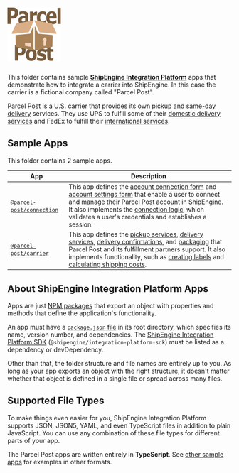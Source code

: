 ![Parcel Post](logo.svg)
=====================================================

This folder contains sample [**ShipEngine Integration Platform**](https://www.shipengine.com/docs/integration-platform/) apps that demonstrate how to integrate a carrier into ShipEngine. In this case the carrier is a fictional company called "Parcel Post".

Parcel Post is a U.S. carrier that provides its own [pickup](./carrier/src/definitions/pickup-services.ts) and [same-day delivery](./carrier/src/definitions/delivery-services/same-day.ts) services. They use UPS to fulfill some of their [domestic delivery services](./carrier/src/definitions/delivery-services/domestic-standard.ts) and FedEx to fulfill their [international services](./carrier/src/definitions/delivery-services/international-priority.ts).



Sample Apps
-----------------------
This folder contains 2 sample apps.

| App                                       | Description
|-------------------------------------------|-----------------------------------------------------------------------------
| [`@parcel-post/connection`](./connection) | This app defines the [account connection form](./connection/src/forms/connect.ts) and [account settings form](./connection/src/forms/settings.ts) that enable a user to connect and manage their Parcel Post account in ShipEngine. It also implements the [connection logic](./connection/src/connect.ts), which validates a user's credentials and establishes a session.
| [`@parcel-post/carrier`](./carrier)       | This app defines the [pickup services](./carrier/src/definitions/pickup-services.ts), [delivery services](./carrier/src/definitions/delivery-services), [delivery confirmations](./carrier/src/definitions/delivery-confirmations.ts), and [packaging](./carrier/src/definitions/packaging) that Parcel Post and its fulfillment partners support. It also implements functionality, such as [creating labels](./carrier/src/methods/create-shipment.ts) and [calculating shipping costs](./carrier/src/methods/rate-shipment.ts).



About ShipEngine Integration Platform Apps
--------------------------------------------
Apps are just [NPM packages](https://docs.npmjs.com/about-packages-and-modules) that export an object with properties and methods that define the application's functionality.

An app must have a [`package.json` file](https://docs.npmjs.com/files/package.json) in its root directory, which specifies its name, version number, and dependencies. The [ShipEngine Integration Platform SDK](https://www.npmjs.com/package/@shipengine/integration-platform-sdk) (`@shipengine/integration-platform-sdk`) must be listed as a dependency or devDependency.

Other than that, the folder structure and file names are entirely up to you.  As long as your app exports an object with the right structure, it doesn't matter whether that object is defined in a single file or spread across many files.



Supported File Types
----------------------------
To make things even easier for you, ShipEngine Integration Platform supports JSON, JSON5, YAML, and even TypeScript files in addition to plain JavaScript. You can use any combination of these file types for different parts of your app.

The Parcel Post apps are written entirely in **TypeScript**. See [other sample apps](../README.md) for examples in other formats.
